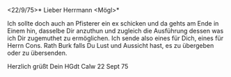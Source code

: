  <22/9/75>*
Lieber Herrmann <Mögl>*

Ich sollte doch auch an Pfisterer ein ex schicken und da gehts am Ende in Einem hin, dasselbe Dir anzuthun und zugleich die Ausführung dessen was ich Dir zugemuthet zu ermöglichen. Ich sende also eines für Dich, eines für Herrn Cons. Rath Burk falls Du Lust und Aussicht hast, es zu übergeben oder zu übersenden.

Herzlich grüßt
 Dein HGdt
Calw 22 Sept 75
